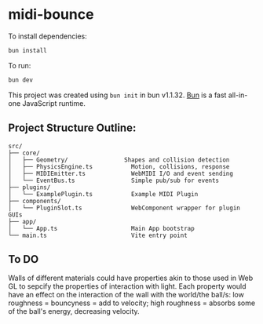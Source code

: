 # midi-bounce

To install dependencies:

```bash
bun install
```

To run:

```bash
bun dev
```

This project was created using `bun init` in bun v1.1.32. [Bun](https://bun.sh) is a fast all-in-one JavaScript runtime.

## Project Structure Outline:

    src/
    ├── core/
    │   ├── Geometry/                Shapes and collision detection
    │   ├── PhysicsEngine.ts           Motion, collisions, response
    │   ├── MIDIEmitter.ts             WebMIDI I/O and event sending
    │   └── EventBus.ts                Simple pub/sub for events
    ├── plugins/
    │   └── ExamplePlugin.ts           Example MIDI Plugin
    ├── components/
    │   └── PluginSlot.ts              WebComponent wrapper for plugin GUIs
    ├── app/
    │   └── App.ts                     Main App bootstrap
    └── main.ts                        Vite entry point

## To DO

Walls of different materials could have properties akin to those used in Web GL to sepcify the properties of interaction with light. Each property would have an effect on the interaction of the wall with the world/the ball/s: low roughness = bouncyness = add to velocity; high roughness = absorbs some of the ball's energy, decreasing velocity.

